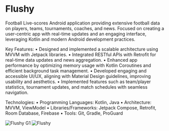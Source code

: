 # Flushy
 Football Live-scores Android application providing extensive football data on players, teams, tournaments, coaches, and news. Focused on creating a user-centric app with real-time updates and an engaging interface, leveraging Kotlin and modern Android development practices.

Key Features:
•	Designed and implemented a scalable architecture using MVVM with Jetpack libraries.
•	Integrated RESTful APIs with Retrofit for real-time data updates and news aggregation.
•	Enhanced app performance by optimizing memory usage with Kotlin Coroutines and efficient background task management.
•	Developed engaging and accessible UI/UX, aligning with Material Design guidelines, improving usability and aesthetics.
•	Implemented features such as team/player statistics, tournament updates, and match schedules with seamless navigation.

Technologies:
•	Programming Languages: Kotlin, Java
•	Architecture: MVVM, ViewModel
•	Libraries/Frameworks: Jetpack Compose, Retrofit, Room Database, Firebase
•	Tools: Git, Gradle, ProGuard


![Flushy G1](https://github.com/user-attachments/assets/ae8fed68-b680-40d7-b761-ff60b9bf9ce8)
![Flushy](https://github.com/user-attachments/assets/0b4615c5-9a6f-4a1f-b978-616738bc6a88)

